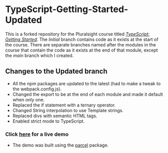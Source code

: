 # TypeScript-Getting-Started-Updated

This is a forked repository for the Pluralsight course titled [_TypeScript: Getting Started_](https://app.pluralsight.com/library/courses/typescript-getting-started/table-of-contents).
The _Initial_ branch contains code as it
exists at the start of the course. There are separate branches named after the modules in the course that contain the code as it
exists at the end of that module, except the _main_ branch which I created.

## Changes to the Updated branch

- All the npm packages are updated to the latest (had to make a tweak to the webpack.config.js).
- Changed the export to be at the end of each module and made it default when only one.
- Replaced the if statement with a ternary operator.
- Changed String interpolation to use Template strings.
- Replaced divs with semantic HTML tags.
- Enabled strict mode to TypeScript.

### Click [here](https://dimmageiras.github.io/TypeScript-Getting-Started-Updated/) for a live demo

- The demo was built using the [parcel](https://www.npmjs.com/package/parcel) package.
